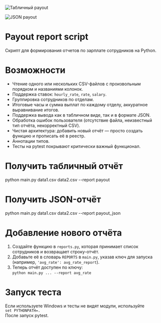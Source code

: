 ![Табличный payout](report.png)

![JSON payout](report_json.png)


# Payout report script

Скрипт для формирования отчетов по зарплате сотрудников на Python.

# Возможности

- Чтение одного или нескольких CSV-файлов с произвольным порядком и названиями колонок.
- Поддержка ставок: `hourly_rate`, `rate`, `salary`.
- Группировка сотрудников по отделам.
- Итоговые часы и сумма выплат по каждому отделу, аккуратное выравнивание итогов.
- Поддержка вывода как в табличном виде, так и в формате JSON.
- Обработка ошибок пользователя (отсутствие файла, неизвестный тип отчёта, некорректный CSV).
- Чистая архитектура: добавить новый отчёт — просто создать функцию и прописать её в реестр.
- Аннотации типов.
- Тесты на pytest покрывают критически важный функционал.

# Получить табличный отчёт
python main.py data1.csv data2.csv --report payout

# Получить JSON-отчёт
python main.py data1.csv data2.csv --report payout_json

# Добавление нового отчёта

1. Создайте функцию в `reports.py`, которая принимает список сотрудников и возвращает строку-отчёт.
2. Добавьте её в словарь `REPORTS` в `main.py`, указав ключ для запуска (например, `'avg_rate': avg_rate_report`).
3. Теперь отчёт доступен по ключу:  
   `python main.py ... --report avg_rate`

# Запуск теста
Если используете Windows и тесты не видят модули, используйте  
`set PYTHONPATH=.`  
После запуск pytest.

   
